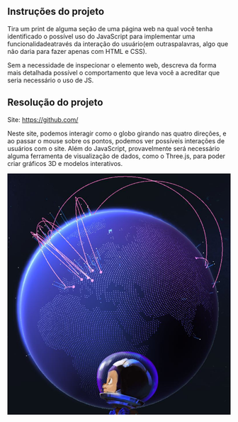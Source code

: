 ## Instruções do projeto

Tira um print de alguma seção de uma página web na qual você tenha identificado o possível uso do JavaScript para implementar uma funcionalidadeatravés da interação do usuário(em outraspalavras, algo que não daria para fazer apenas com HTML e CSS).

Sem a necessidade de inspecionar o elemento web, descreva da forma mais detalhada possível o comportamento que leva você a acreditar que seria necessário o uso de JS.

## Resolução do projeto

Site: https://github.com/

Neste site, podemos interagir como o globo girando nas quatro direções, e ao passar o mouse sobre os pontos, podemos ver possíveis interações de usuários com o site. Além do JavaScript, provavelmente será necessário alguma ferramenta de visualização de dados, como o Three.js, para poder criar gráficos 3D e modelos interativos.

![Globo](GloboGitHub.JPG)
